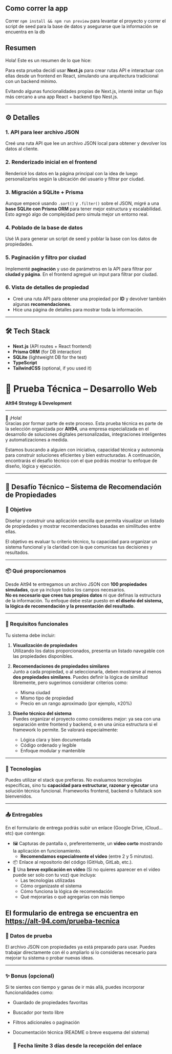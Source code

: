 ## Como correr la app

Correr `npm install && npm run preview` para levantar el proyecto y correr el script de seed para la base de datos y asegurarse que la información se encuentra en la db

## Resumen

Hola! Este es un resumen de lo que hice:

Para esta prueba decidí usar **Next.js** para crear rutas API e interactuar con ellas desde un frontend en React, simulando una arquitectura tradicional con un backend mínimo.

Evitando algunas funcionalidades propias de Next.js, intenté imitar un flujo más cercano a una app React + backend tipo Nest.js.

---

## ⚙️ Detalles

### 1. API para leer archivo JSON

Creé una ruta API que lee un archivo JSON local para obtener y devolver los datos al cliente.

### 2. Renderizado inicial en el frontend

Rendericé los datos en la página principal con la idea de luego personalizarlos según la ubicación del usuario y filtrar por ciudad.

### 3. Migración a SQLite + Prisma

Aunque empecé usando `.sort()` y `.filter()` sobre el JSON, migré a una **base SQLite con Prisma ORM** para tener mejor estructura y escalabilidad. Esto agregó algo de complejidad pero simula mejor un entorno real.

### 4. Poblado de la base de datos

Usé IA para generar un script de seed y poblar la base con los datos de propiedades.

### 5. Paginación y filtro por ciudad

Implementé **paginación** y uso de parámetros en la API para filtrar por **ciudad y página**. En el frontend agregué un input para filtrar por ciudad.

### 6. Vista de detalles de propiedad

- Creé una ruta API para obtener una propiedad por **ID** y devolver también algunas **recomendaciones**.
- Hice una página de detalles para mostrar toda la información.

---

## 🛠️ Tech Stack

- **Next.js** (API routes + React frontend)
- **Prisma ORM** (for DB interaction)
- **SQLite** (lightweight DB for the test)
- **TypeScript**
- **TailwindCSS** (optional, if you used it)

# 🧩 Prueba Técnica – Desarrollo Web

**Alt94 Strategy & Development**

---

👋 ¡Hola!  
Gracias por formar parte de este proceso. Esta prueba técnica es parte de la selección organizada por **Alt94**, una empresa especializada en el desarrollo de soluciones digitales personalizadas, integraciones inteligentes y automatizaciones a medida.

Estamos buscando a alguien con iniciativa, capacidad técnica y autonomía para construir soluciones eficientes y bien estructuradas. A continuación, encontrarás el desafío técnico con el que podrás mostrar tu enfoque de diseño, lógica y ejecución.

---

## 🧪 Desafío Técnico – Sistema de Recomendación de Propiedades

### 🎯 Objetivo

Diseñar y construir una aplicación sencilla que permita visualizar un listado de propiedades y mostrar recomendaciones basadas en similitudes entre ellas.

El objetivo es evaluar tu criterio técnico, tu capacidad para organizar un sistema funcional y la claridad con la que comunicas tus decisiones y resultados.

---

### 📦 Qué proporcionamos

Desde Alt94 te entregamos un archivo JSON con **100 propiedades simuladas**, que ya incluye todos los campos necesarios.  
**No es necesario que crees tus propios datos** ni que definas la estructura de la información. Tu enfoque debe estar puesto en **el diseño del sistema, la lógica de recomendación y la presentación del resultado**.

---

### 📌 Requisitos funcionales

Tu sistema debe incluir:

1. **Visualización de propiedades**  
   Utilizando los datos proporcionados, presenta un listado navegable con las propiedades disponibles.

2. **Recomendaciones de propiedades similares**  
   Junto a cada propiedad, o al seleccionarla, deben mostrarse al menos **dos propiedades similares**. Puedes definir la lógica de similitud libremente, pero sugerimos considerar criterios como:

   - Misma ciudad
   - Mismo tipo de propiedad
   - Precio en un rango aproximado (por ejemplo, ±20%)

3. **Diseño técnico del sistema**  
   Puedes organizar el proyecto como consideres mejor: ya sea con una separación entre frontend y backend, o en una única estructura si el framework lo permite. Se valorará especialmente:
   - Lógica clara y bien documentada
   - Código ordenado y legible
   - Enfoque modular y mantenible

---

### 🧰 Tecnologías

Puedes utilizar el stack que prefieras. No evaluamos tecnologías específicas, sino tu **capacidad para estructurar, razonar y ejecutar** una solución técnica funcional. Frameworks frontend, backend o fullstack son bienvenidos.

---

### 📤 Entregables

En el formulario de entrega podrás subir un enlace (Google Drive, iCloud…etc) que contenga:

- 🖼️ Capturas de pantalla o, preferentemente, un **video corto** mostrando la aplicación en funcionamiento.
  - **Recomendamos especialmente el video** (entre 2 y 5 minutos).
- 📦 Enlace al repositorio del código (GitHub, GitLab, etc.).
- 🧠 Una **breve explicación en vídeo** (Si no quieres aparecer en el vídeo puede ser solo con tu voz) que incluya:
  - Las tecnologías utilizadas
  - Cómo organizaste el sistema
  - Cómo funciona la lógica de recomendación
  - Qué mejorarías o qué agregarías con más tiempo

## El formulario de entrega se encuentra en https://alt-94.com/prueba-tecnica

### 📁 Datos de prueba

El archivo JSON con propiedades ya está preparado para usar. Puedes trabajar directamente con él o ampliarlo si lo consideras necesario para mejorar tu sistema o probar nuevas ideas.

---

### ✨ Bonus (opcional)

Si te sientes con tiempo y ganas de ir más allá, puedes incorporar funcionalidades como:

- Guardado de propiedades favoritas
- Buscador por texto libre
- Filtros adicionales o paginación
- Documentación técnica (README o breve esquema del sistema)

  ### 📆 Fecha límite 3 días desde la recepción del enlace
